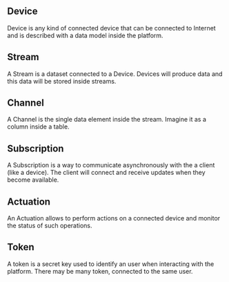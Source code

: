 ## Device
Device is any kind of connected device that can be connected to Internet and is described with a data model inside the platform.

## Stream
A Stream is a dataset connected to a Device. Devices will produce data and this data will be stored inside streams.

## Channel
A Channel is the single data element inside the stream. Imagine it as a column inside a table.

## Subscription
A Subscription is a way to communicate asynchronously with the a client (like a device). The client will connect and receive updates when they become available.

## Actuation
An Actuation allows to perform actions on a connected device and monitor the status of such operations.

## Token
A token is a secret key used to identify an user when interacting with the platform. There may be many token, connected to the same user.
